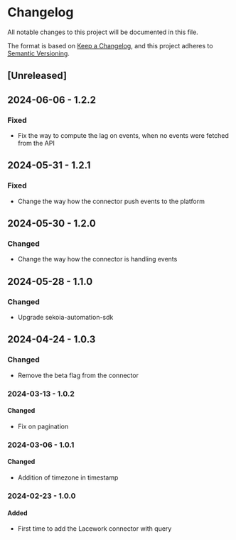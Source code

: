 # Changelog

All notable changes to this project will be documented in this file.

The format is based on [Keep a Changelog](https://keepachangelog.com/en/1.0.0/),
and this project adheres to [Semantic Versioning](https://semver.org/spec/v2.0.0.html).

## [Unreleased]

## 2024-06-06 - 1.2.2

### Fixed

- Fix the way to compute the lag on events, when no events were fetched from the API

## 2024-05-31 - 1.2.1

### Fixed

- Change the way how the connector push events to the platform

## 2024-05-30 - 1.2.0

### Changed

- Change the way how the connector is handling events

## 2024-05-28 - 1.1.0

### Changed

- Upgrade sekoia-automation-sdk

## 2024-04-24 - 1.0.3

### Changed

- Remove the beta flag from the connector

### 2024-03-13 - 1.0.2

#### Changed

- Fix on pagination

### 2024-03-06 - 1.0.1

#### Changed

- Addition of timezone in timestamp

### 2024-02-23 - 1.0.0

#### Added

- First time to add the Lacework connector with query
